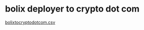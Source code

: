 # bolix deployer to crypto dot com

[bolixtocryptodotcom.csv](https://github.com/imagevillain/bolixtoken/files/11768960/bolixtocryptodotcom.csv)
